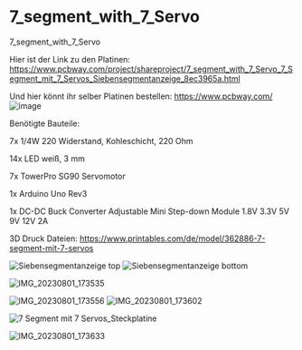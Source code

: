 # 7_segment_with_7_Servo
7_segment_with_7_Servo

Hier ist der Link zu den Platinen: https://www.pcbway.com/project/shareproject/7_segment_with_7_Servo_7_Segment_mit_7_Servos_Siebensegmentanzeige_8ec3965a.html

Und hier könnt ihr selber Platinen bestellen: https://www.pcbway.com/
![image](https://github.com/18-Sunil-18/7_segment_with_7_Servo/assets/70856050/d6e01b9a-b092-48a9-8d4d-894bd68fe1dd)


Benötigte Bauteile:

7x 1/4W 220 Widerstand, Kohleschicht, 220 Ohm

14x LED weiß, 3 mm

7x TowerPro SG90 Servomotor

1x Arduino Uno Rev3

1x DC-DC Buck Converter Adjustable Mini Step-down Module 1.8V 3.3V 5V 9V 12V 2A


3D Druck Dateien: https://www.printables.com/de/model/362886-7-segment-mit-7-servos

![Siebensegmentanzeige top](https://github.com/18-Sunil-18/7_segment_with_7_Servo/assets/70856050/4725b233-89a7-4122-ae8c-066d4aeac962)
![Siebensegmentanzeige bottom](https://github.com/18-Sunil-18/7_segment_with_7_Servo/assets/70856050/46590f15-b69f-42c0-852c-05dd96c2e74b)

![IMG_20230801_173535](https://github.com/18-Sunil-18/7_segment_with_7_Servo/assets/70856050/0797b2c2-7f71-4544-848b-3bd4722c5392)

![IMG_20230801_173556](https://github.com/18-Sunil-18/7_segment_with_7_Servo/assets/70856050/a952c00a-829d-4be1-affa-a17a2629d51b)
![IMG_20230801_173602](https://github.com/18-Sunil-18/7_segment_with_7_Servo/assets/70856050/0ff5705f-0756-49b1-ac1a-87570c1cd3c2)



![7 Segment mit 7 Servos_Steckplatine](https://github.com/18-Sunil-18/7_segment_with_7_Servo/assets/70856050/b354b846-10d0-4a8f-a3bd-6e0174af6c4d)


![IMG_20230801_173633](https://github.com/18-Sunil-18/7_segment_with_7_Servo/assets/70856050/5b34af2f-483a-4a24-a0ee-899d5b265687)

